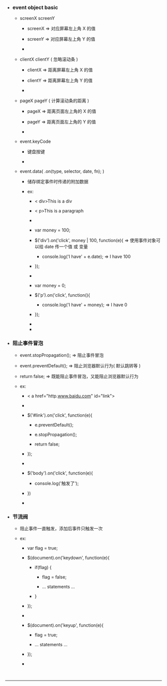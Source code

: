 * ### event object basic

    * screenX screenY
    
        * screenX => 对应屏幕左上角 X 的值
        
        * screenY => 对应屏幕左上角 Y 的值
        
        * 
    
    * clientX clientY ( 忽略滚动条 )
    
        * clientX => 距离屏幕左上角 X 的值
        
        * clientY => 距离屏幕左上角 Y 的值
        
        * 
    
    * pageX pageY ( 计算滚动条的距离 )
    
        * pageX => 距离页面左上角的 X 的值
        
        * pageY => 距离页面左上角的 Y 的值
        
        * 
    
    * event.keyCode
    
        * 键盘按键
    
        * 
    
    * event.data( .on(type, selector, date, fn); )
    
        * 储存绑定事件时传递的附加数据
    
        * ex: 
        
            * < div>This is  a div</div>
            
            * < p>This is a paragraph</p>
            
            *
            
            * var money = 100;
            
            * $('div').on('click', money | 100, function(e){ => 使用事件对象可以给 date 传一个值 或 变量

                * console.log('I have' + e.date); => I have 100
            
            * });
            
            * 
            
            * var money = 0;
            
            * $('p').on('click', function(){
            
                * console.log('I have' + money); => I have 0
            
            * });
            
            *
            
            * 
    
* ### 阻止事件冒泡

    * event.stopPropagation(); => 阻止事件冒泡
    
    * event.preventDefault(); => 阻止浏览器默认行为( 默认跳转等 )
    
    * return false; => 既能阻止事件冒泡，又能阻止浏览器默认行为
    
    * ex: 
    
        * < a href="http.www.baidu.com" id="link"></a>
        
        * 
        
        * $('#link').on('click', function(e){
        
            * e.preventDefault(); 
            
            * e.stopPropagation();

            * return false;
        
        * });
        
        * 
        
        * $('body').on('click', function(e){
        
            * console.log('触发了');  
            
        * })
        
        * 

* ### 节流阀

    * 阻止事件一直触发，添加后事件只触发一次

    * ex: 
    
        * var flag = true;
        
        * $(document).on('keydown', function(e){
        
            * if(flag) {
            
                * flag = false;
            
                * ... statements ...
            
            * }
        
        * });
        
        * 
        
        * $(document).on('keyup', function(e){
        
            * flag = true;
            
            * ... statements ...
        
        * });
        
        * 



<br/>
<hr/>
<br/>




































        
        

